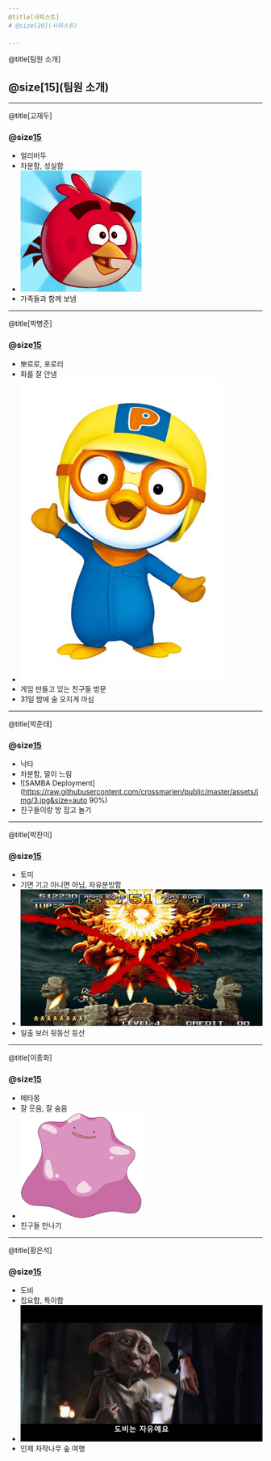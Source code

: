 ```yaml
---
@title[사피스트]
# @size[20](사피스트)

---
```

@title[팀원 소개]
## @size[15](팀원 소개)

---
@title[고재두]
### @size[15](고재두)
  * 얼리버두
  * 차분함, 성실함
  * ![SAMBA Deployment](https://raw.githubusercontent.com/crossmarien/public/master/assets/img/1.png)
  * 가족들과 함께 보냄

---
@title[박병준]
### @size[15](박병준)
  * 뽀로로, 포로리
  * 화를 잘 안냄
  * ![SAMBA Deployment](https://raw.githubusercontent.com/crossmarien/public/master/assets/img/2.jpg)
  * 게임 만들고 있는 친구들 방문 
  * 31일 밤에 술 오지게 마심

---
@title[박준태]
### @size[15](박준태)
  * 낙타
  * 차분함, 말이 느림
  * ![SAMBA Deployment](https://raw.githubusercontent.com/crossmarien/public/master/assets/img/3.jpg&size=auto 90%)
  * 친구들이랑 방 잡고 놀기

---
@title[박찬미]
### @size[15](박찬미)
  * 토미
  * 기면 기고 아니면 아님, 자유분방함
  * ![SAMBA Deployment](https://raw.githubusercontent.com/crossmarien/public/master/assets/img/4.jpg)
  * 일출 보러 뒷동산 등산
  
---
@title[이종화]
### @size[15](이종화)
  * 메타몽
  * 잘 웃음, 잘 숨음
  * ![SAMBA Deployment](https://raw.githubusercontent.com/crossmarien/public/master/assets/img/5.png)
  * 친구들 만나기
  
---
@title[황은석]
### @size[15](황은석)
  * 도비
  * 집요함, 특이함
  * ![SAMBA Deployment](https://raw.githubusercontent.com/crossmarien/public/master/assets/img/6.jpg)
  * 인제 자작나무 숲 여행
